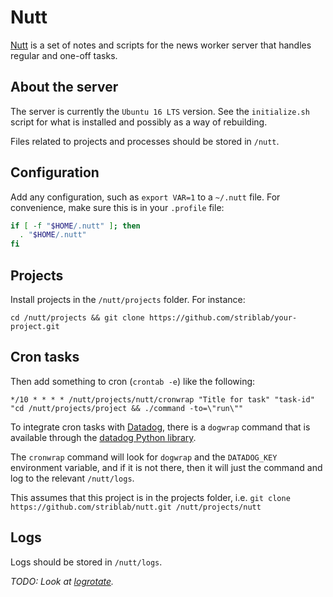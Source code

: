 # Nutt

[Nutt](https://github.com/striblab/nutt.git) is a set of notes and scripts for the news worker server that handles regular and one-off tasks.

## About the server

The server is currently the `Ubuntu 16 LTS` version.  See the `initialize.sh` script for what is installed and possibly as a way of rebuilding.

Files related to projects and processes should be stored in `/nutt`.

## Configuration

Add any configuration, such as `export VAR=1` to a `~/.nutt` file.  For convenience, make sure this is in your `.profile` file:

```bash
if [ -f "$HOME/.nutt" ]; then
  . "$HOME/.nutt"
fi
```

## Projects

Install projects in the `/nutt/projects` folder.  For instance:

```
cd /nutt/projects && git clone https://github.com/striblab/your-project.git
```

## Cron tasks

Then add something to cron (`crontab -e`) like the following:

```
*/10 * * * * /nutt/projects/nutt/cronwrap "Title for task" "task-id" "cd /nutt/projects/project && ./command -to=\"run\""
```

To integrate cron tasks with [Datadog](https://www.datadoghq.com/), there is a `dogwrap` command that is available through the [datadog Python library](https://github.com/DataDog/datadogpy).

The `cronwrap` command will look for `dogwrap` and the `DATADOG_KEY` environment variable, and if it is not there, then it will just the command and log to the relevant `/nutt/logs`.

This assumes that this project is in the projects folder, i.e. `git clone https://github.com/striblab/nutt.git /nutt/projects/nutt`

## Logs

Logs should be stored in `/nutt/logs`.

*TODO: Look at [logrotate](http://manpages.ubuntu.com/manpages/xenial/man8/logrotate.8.html).*
